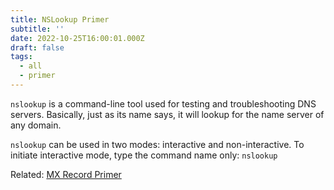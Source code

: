 ```yaml
---
title: NSLookup Primer
subtitle: ''
date: 2022-10-25T16:00:01.000Z
draft: false
tags:
  - all
  - primer
---
```


`nslookup` is a command-line tool used for testing and troubleshooting DNS servers. Basically, just as its name says, it will lookup for the name server of any domain.

`nslookup` can be used in two modes: interactive and non-interactive. To initiate interactive mode, type the command name only: `nslookup`

Related: [MX Record Primer](/homelab/mx-record-primer "MX Record Primer")

